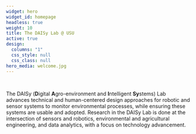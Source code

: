 ```yaml
---
widget: hero
widget_id: homepage
headless: true
weight: 10
title: The DAISy Lab @ USU
active: true
design:
  columns: "1"
  css_style: null
  css_class: null
hero_media: welcome.jpg
---
```

<br>

The DAISy (**D**igital **A**gro-environment and **I**ntelligent **Sy**stems) Lab advances technical and human-centered design approaches for robotic and sensor systems to monitor environmental processes, while ensuring these systems are usable and adopted. Research in the DAISy Lab is done at the intersection of sensors and robotics, environmental and agricultural engineering, and data analytics, with a focus on technology advancement.
